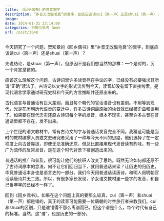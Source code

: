```yaml
---
title: 《回乡偶书》的咬文嚼字
description: “乡音无改鬓毛衰”的衰字，到底应该读cui（第一声）还是shuai（第一声）？
image: 
date: 2024-01-31 23:14:00
categories: 折腾与思考 Geek
url: /post/3648
---
```


今天研究了一个问题，贺知章的《回乡偶书》里“乡音无改鬓毛衰”的衰字，到底应该读cui（第一声）还是shuai（第一声）？

先说结论，是shuai（第一声），但原因不是我们想当然的那样：一个是对的，另一个肯定是错的。

应该这么理解这个问题，古诗词里许多读音存在争议的字，已经没有必要强求其所谓“正确”读法了。古诗词以文字的形式流传到今天，读音却没有留下直接线索，是现代语言学家通过研究史料和今天的方言推断并还原出来的。

古代语言与普通话有巨大差别，而且每个朝代的官话语音也有差别。不用等到现代，光是在历朝历代语音的变迁中，许多古诗词最原始的读音就已经被歪曲和误用了。如果要在现代忠实还原古诗词每个字的发音，根本不现实，甚至许多古音在普通话里都不存在，发不出来。

上个世纪的语文教材中，常有古诗文的字与普通话发音完全不同。我猜这可能是当时的教材编撰人员或文史研究者采用了一种与今天不同的思路，他们选择了在一定程度上向古音靠拢，即使无法准确还原，但总比直接用现代发音读有韵味。有一些广为流传的反常发音，是在这个时代背景下被创造出来的。

普通话的推广和普及，很可能让他们的接班人改变了思路。既然无论如何都还原不了古诗词原本的念法，何不让它们回归当下，就用普通话来读？让历史的归历史，毕竟普通话本身也是语言史的一部分。我们今天用普通话读唐诗，和明人用明朝官话读唐诗并无二致。所以，有很多家长发现，子女语文教材里一些字的发音，和自己当年学的已经不一样了。

回到《回乡偶书》。如果在这个问题上真的要那么较真，cui（第一声）和shuai（第一声）都是错的，真正的读音可能需要一位唐朝的时空旅行者来教我们。cui和shuai的区别，只是谁错得不那么离谱而已。但这个谱是什么，每个时代有自己的标准。当然，这“谱”，也是历史的一部分。
